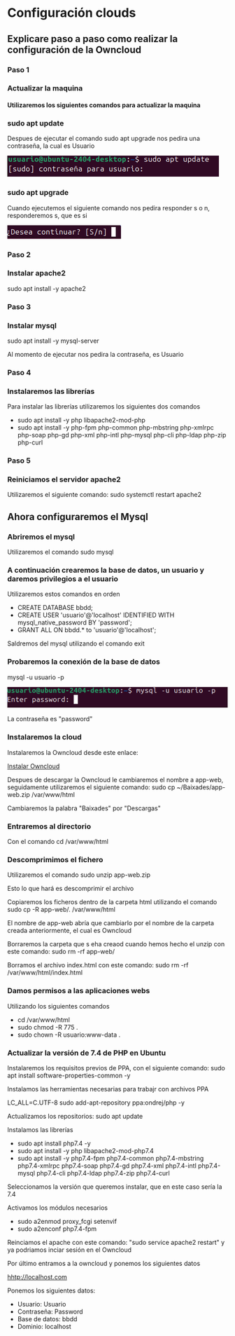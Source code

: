 # Configuración clouds #
<h2> Explicare paso a paso como realizar la configuración de la Owncloud </h2>
<h3> Paso 1 </h3>
<h3> Actualizar la maquina </h3>
<h4> Utilizaremos los siguientes comandos para actualizar la maquina </h4>
<h3> sudo apt update </h3>
<p> Despues de ejecutar el comando sudo apt upgrade nos pedira una contraseña, la cual es Usuario </p>
<img src="Captura de pantalla 2024-11-13 215646.png" alt="Contraseña update">
<h3> sudo apt upgrade </h3>
<p> Cuando ejecutemos el siguiente comando nos pedira responder s o n, responderemos s, que es si</p>
<img src="Captura de pantalla 2024-11-13 215800.png" alt="Pregunta upgrade">
<h3> Paso 2 </h3>
<h3> Instalar apache2 </h3>
<p> sudo apt install -y apache2 </p>
<h3> Paso 3 </h3>
<h3> Instalar mysql </h3>
<p> sudo apt install -y mysql-server </p>
<p> Al momento de ejecutar nos pedira la contraseña, es Usuario</p>
<h3> Paso 4 </h3>
<h3> Instalaremos las librerías </h3>
<p> Para instalar las librerías utilizaremos los siguientes dos comandos </p>
<ul> 
<li> sudo apt install -y php libapache2-mod-php </li>
<li> sudo apt install -y php-fpm php-common php-mbstring php-xmlrpc php-soap php-gd php-xml php-intl php-mysql php-cli php-ldap php-zip php-curl </li>
</ul>
<h3> Paso 5 </h3>
<h3> Reiniciamos el servidor apache2 </h3>
<p> Utilizaremos el siguiente comando: sudo systemctl restart apache2 </p>
<h2> Ahora configuraremos el Mysql </h2>
<h3> Abriremos el mysql </h3>
<p> Utilizaremos el comando sudo mysql </p>
<h3> A continuación crearemos la base de datos, un usuario y daremos privilegios a el usuario </h3>
<p> Utilizaremos estos comandos en orden </p>
<ul>
  <li> CREATE DATABASE bbdd; </li>
  <li> CREATE USER 'usuario'@'localhost' IDENTIFIED WITH mysql_native_password BY 'password'; </li>
  <li> GRANT ALL ON bbdd.* to 'usuario'@'localhost'; </li>
</ul>
<p> Saldremos del mysql utilizando el comando exit </p>
<h3> Probaremos la conexión de la base de datos </h3>
<p> mysql -u usuario -p </p>
<img src="Captura de pantalla 2024-11-13 221137.png" alt="Conexión base de datos">
<p> La contraseña es "password" </p>
<h3> Instalaremos la cloud </h3>
<p> Instalaremos la Owncloud desde este enlace: </p>
<a href="https://download.owncloud.com/server/stable/owncloud-complete-20240724.zip">Instalar Owncloud</a>
<p> Despues de descargar la Owncloud le cambiaremos el nombre a app-web, seguidamente utilizaremos el siguiente comando: sudo cp ~/Baixades/app-web.zip /var/www/html</p>
<p> Cambiaremos la palabra "Baixades" por "Descargas" </p>
<h3> Entraremos al directorio </h3>
<p> Con el comando cd /var/www/html </p>
<h3> Descomprimimos el fichero </h3>
<p> Utilizaremos el comando sudo unzip app-web.zip </p>
<p> Esto lo que hará es descomprimir el archivo </p>
<p> Copiaremos los ficheros dentro de la carpeta html utilizando el comando sudo cp -R app-web/. /var/www/html </p>
<p> El nombre de app-web abría que cambiarlo por el nombre de la carpeta creada anteriormente, el cual es Owncloud </p>
<p> Borraremos la carpeta que s eha creaod cuando hemos hecho el unzip con este comando: sudo rm -rf app-web/</p>
<p> Borramos el archivo index.html con este comando: sudo rm -rf /var/www/html/index.html </p>
<h3> Damos permisos a las aplicaciones webs </h3>
<p> Utilizando los siguientes comandos </p>
<ul> 
  <li> cd /var/www/html </li>
  <li> sudo chmod -R 775 . </li>
  <li> sudo chown -R usuario:www-data . </li>
 </ul>
 <h3> Actualizar la versión de 7.4 de PHP en Ubuntu </h3>
 <p> Instalaremos los requisitos previos de PPA, con el siguiente comando: sudo apt install software-properties-common -y </p>
 <p> Instalamos las herramientas necesarias para trabajr con archivos PPA </p>
 <p> LC_ALL=C.UTF-8 sudo add-apt-repository ppa:ondrej/php -y </p>
 <p> Actualizamos los repositorios: sudo apt update </p>
 <p> Instalamos las librerías </p>
 <ul>
   <li> sudo apt install php7.4 -y </li>
   <li> sudo apt install -y php libapache2-mod-php7.4 </li>
   <li> sudo apt install -y php7.4-fpm php7.4-common php7.4-mbstring php7.4-xmlrpc php7.4-soap php7.4-gd php7.4-xml php7.4-intl php7.4-mysql php7.4-cli php7.4-ldap php7.4-zip php7.4-curl </li>
 </ul>
 <p> Seleccionamos la versión que queremos instalar, que en este caso sería la 7.4 </p>
 <p> Activamos los módulos necesarios </p>
 <ul>
   <li> sudo a2enmod proxy_fcgi setenvif </li>
   <li> sudo a2enconf php7.4-fpm </li>
 </ul>
 <p> Reinciamos el apache con este comando: "sudo service apache2 restart" y ya podriamos inciar sesión en el Owncloud </p>
 <p> Por último entramos a la owncloud y ponemos los siguientes datos </p>
 <a href="http://localhost/">hhtp://localhost.com</a>
<p> Ponemos los siguientes datos: </p>
<ul>
  <li> Usuario: Usuario </il>
  <li> Contraseña: Password </li>
  <li> Base de datos: bbdd </li>
  <li> Dominio: localhost </li>
</ul>
